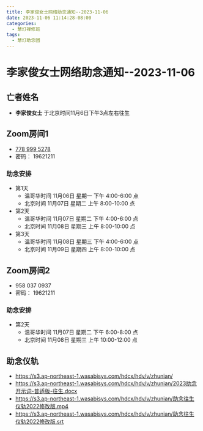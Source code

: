 ```yaml
---
title: 李家俊女士网络助念通知--2023-11-06
date: 2023-11-06 11:14:28-08:00
categories:
  - 慧灯禅修班
tags:
  - 慧灯助念团
---
```

# 李家俊女士网络助念通知--2023-11-06

## 亡者姓名

- **李家俊女士** 于北京时间11月6日下午3点左右往生

## Zoom房间1

- [778 999 5278](https://us02web.zoom.us/j/7789995278?pwd=VjZmbWJFY2k2K0E5RVB2cTNIQmhqUT09>) 
- 密码： 19621211

### 助念安排

- 第1天
  - 温哥华时间 11月06日 星期一 下午 4:00-6:00 点  
  - 北京时间 11月07日 星期二 上午 8:00-10:00 点
- 第2天
  - 温哥华时间 11月07日 星期二 下午 4:00-6:00 点  
  - 北京时间 11月08日 星期三 上午 8:00-10:00 点
- 第3天
  - 温哥华时间 11月08日 星期三 下午 4:00-6:00 点  
  - 北京时间 11月09日 星期四 上午 8:00-10:00 点

## Zoom房间2

- 958 037 0937
- 密码： 19621211

### 助念安排

- 第2天
  - 温哥华时间 11月07日 星期二 下午 6:00-8:00 点  
  - 北京时间 11月08日 星期三 上午 10:00-12:00 点


## 助念仪轨

- <https://s3.ap-northeast-1.wasabisys.com/hdcx/hdv/v/zhunian/>
- <https://s3.ap-northeast-1.wasabisys.com/hdcx/hdv/v/zhunian/2023助念开示词-普适版-往生.docx>
- <https://s3.ap-northeast-1.wasabisys.com/hdcx/hdv/v/zhunian/助念往生仪轨2022修改版.mp4>
- <https://s3.ap-northeast-1.wasabisys.com/hdcx/hdv/v/zhunian/助念往生仪轨2022修改版.srt>
